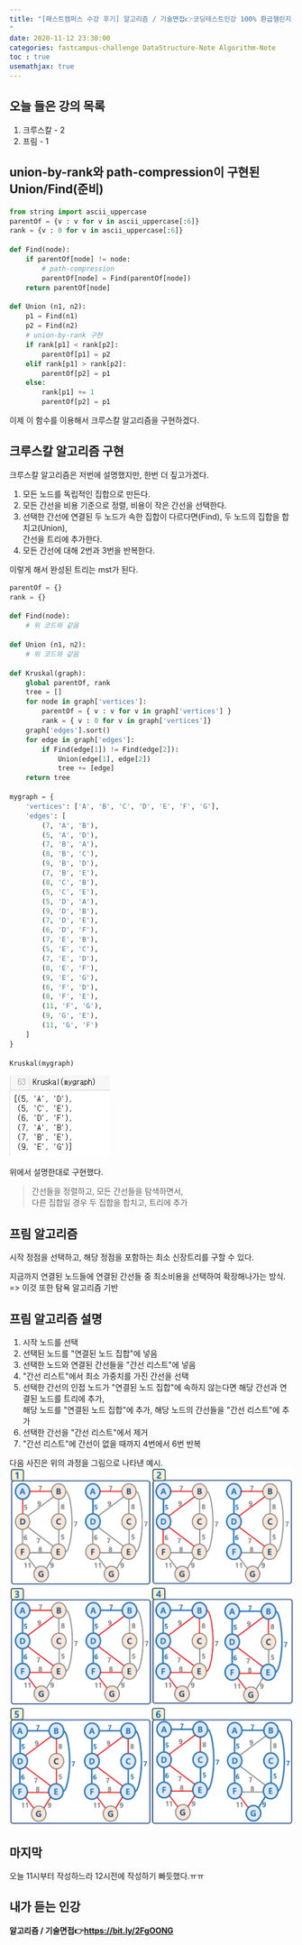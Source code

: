 ```yaml
---
title: "[패스트캠퍼스 수강 후기] 알고리즘 / 기술면접👉코딩테스트인강 100% 환급챌린지 25회차 미션
"
date: 2020-11-12 23:30:00
categories: fastcampus-challenge DataStructure-Note Algorithm-Note
toc : true
usemathjax: true
---
```

## 오늘 들은 강의 목록

1. 크루스칼 - 2
2. 프림 - 1

## union-by-rank와 path-compression이 구현된 Union/Find(준비)

```py
from string import ascii_uppercase
parentOf = {v : v for v in ascii_uppercase[:6]}
rank = {v : 0 for v in ascii_uppercase[:6]}

def Find(node):
    if parentOf[node] != node:
        # path-compression
        parentOf[node] = Find(parentOf[node])
    return parentOf[node]

def Union (n1, n2):
    p1 = Find(n1)
    p2 = Find(n2)
    # union-by-rank 구현
    if rank[p1] < rank[p2]:
        parentOf[p1] = p2
    elif rank[p1] > rank[p2]:
        parentOf[p2] = p1
    else:
        rank[p1] += 1
        parentOf[p2] = p1
```

이제 이 함수를 이용해서 크루스칼 알고리즘을 구현하겠다.  

## 크루스칼 알고리즘 구현

크루스칼 알고리즘은 저번에 설명했지만, 한번 더 짚고가겠다.

1. 모든 노드를 독립적인 집합으로 만든다.
2. 모든 간선을 비용 기준으로 정렬, 비용이 작은 간선을 선택한다.
3. 선택한 간선에 연결된 두 노드가 속한 집합이 다르다면(Find), 두 노드의 집합을 합치고(Union),  
간선을 트리에 추가한다.
4. 모든 간선에 대해 2번과 3번을 반복한다.

이렇게 해서 완성된 트리는 mst가 된다.

```py
parentOf = {}
rank = {}

def Find(node):
    # 위 코드와 같음

def Union (n1, n2):
    # 위 코드와 같음

def Kruskal(graph):
    global parentOf, rank
    tree = []
    for node in graph['vertices']:
        parentOf = { v : v for v in graph['vertices'] }
        rank = { v : 0 for v in graph['vertices']}
    graph['edges'].sort()
    for edge in graph['edges']:
        if Find(edge[1]) != Find(edge[2]):
            Union(edge[1], edge[2])
            tree += [edge]
    return tree

mygraph = {
    'vertices': ['A', 'B', 'C', 'D', 'E', 'F', 'G'],
    'edges': [
        (7, 'A', 'B'),
        (5, 'A', 'D'),
        (7, 'B', 'A'),
        (8, 'B', 'C'),
        (9, 'B', 'D'),
        (7, 'B', 'E'),
        (8, 'C', 'B'),
        (5, 'C', 'E'),
        (5, 'D', 'A'),
        (9, 'D', 'B'),
        (7, 'D', 'E'),
        (6, 'D', 'F'),
        (7, 'E', 'B'),
        (5, 'E', 'C'),
        (7, 'E', 'D'),
        (8, 'E', 'F'),
        (9, 'E', 'G'),
        (6, 'F', 'D'),
        (8, 'F', 'E'),
        (11, 'F', 'G'),
        (9, 'G', 'E'),
        (11, 'G', 'F')
    ]
}

Kruskal(mygraph)
```

![kruskal](/assets/images/fastchallenge/day25/kruskal.PNG)

위에서 설명한대로 구현했다.

> 간선들을 정렬하고, 모든 간선들을 탐색하면서,  
> 다른 집합일 경우 두 집합을 합치고, 트리에 추가

## 프림 알고리즘

시작 정점을 선택하고, 해당 정점을 포함하는 최소 신장트리를 구할 수 있다.  

지금까지 연결된 노드들에 연결된 간선들 중 최소비용을 선택하여 확장해나가는 방식.  
=> 이것 또한 탐욕 알고리즘 기반

## 프림 알고리즘 설명

1. 시작 노드를 선택
2. 선택된 노드를 "연결된 노드 집합"에 넣음
3. 선택한 노드와 연결된 간선들을 "간선 리스트"에 넣음
4. "간선 리스트"에서 최소 가중치를 가진 간선을 선택
5. 선택한 간선의 인접 노드가 "연결된 노드 집합"에 속하지 않는다면 해당 간선과 연결된 노드를 트리에 추가,  
해당 노드를 "연결된 노드 집합"에 추가, 해당 노드의 간선들을 "간선 리스트"에 추가
6. 선택한 간선을 "간선 리스트"에서 제거
7. "간선 리스트"에 간선이 없을 때까지 4번에서 6번 반복

다음 사진은 위의 과정을 그림으로 나타낸 예시.  
![prim1](/assets/images/fastchallenge/day25/prim1.png)  
![prim2](/assets/images/fastchallenge/day25/prim2.png)  
![prim3](/assets/images/fastchallenge/day25/prim3.png)  

## 마지막

오늘 11시부터 작성하느라 12시전에 작성하기 빠듯했다.ㅠㅠ

## 내가 듣는 인강

**알고리즘 / 기술면접👉https://bit.ly/2FgOONG**